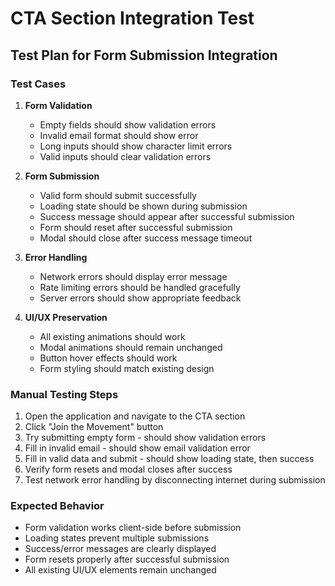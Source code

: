 # CTA Section Integration Test

## Test Plan for Form Submission Integration

### Test Cases

1. **Form Validation**
   - Empty fields should show validation errors
   - Invalid email format should show error
   - Long inputs should show character limit errors
   - Valid inputs should clear validation errors

2. **Form Submission**
   - Valid form should submit successfully
   - Loading state should be shown during submission
   - Success message should appear after successful submission
   - Form should reset after successful submission
   - Modal should close after success message timeout

3. **Error Handling**
   - Network errors should display error message
   - Rate limiting errors should be handled gracefully
   - Server errors should show appropriate feedback

4. **UI/UX Preservation**
   - All existing animations should work
   - Modal animations should remain unchanged
   - Button hover effects should work
   - Form styling should match existing design

### Manual Testing Steps

1. Open the application and navigate to the CTA section
2. Click "Join the Movement" button
3. Try submitting empty form - should show validation errors
4. Fill in invalid email - should show email validation error
5. Fill in valid data and submit - should show loading state, then success
6. Verify form resets and modal closes after success
7. Test network error handling by disconnecting internet during submission

### Expected Behavior

- Form validation works client-side before submission
- Loading states prevent multiple submissions
- Success/error messages are clearly displayed
- Form resets properly after successful submission
- All existing UI/UX elements remain unchanged